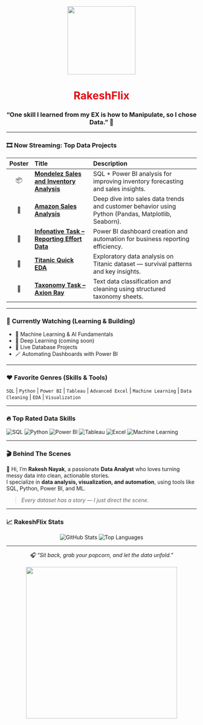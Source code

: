 <!-- 🎬 Rakesh Nayak | Netflix-Themed GitHub Profile -->

<!-- Banner -->
<div align="center">
  <img src="https://upload.wikimedia.org/wikipedia/commons/0/08/Netflix_2015_logo.svg" width="180"/>
  <h1 style="color:#E50914;">RakeshFlix</h1>
  <h3>“One skill I learned from my EX is how to Manipulate, so I chose Data.” 🍿</h3>
</div>

---

### 🎞️ **Now Streaming: Top Data Projects**
| Poster | Title | Description |
|:--:|:--|:--|
| 📦 | [**Mondelez Sales and Inventory Analysis**](https://github.com/RNayakDataHub/Mondelez-Sales-and-Inventory-Analysis) | SQL + Power BI analysis for improving inventory forecasting and sales insights. |
| 🛒 | [**Amazon Sales Analysis**](https://github.com/RNayakDataHub/Amazon_Sales) | Deep dive into sales data trends and customer behavior using Python (Pandas, Matplotlib, Seaborn). |
| 🧾 | [**Infonative Task – Reporting Effort Data**](https://github.com/RNayakDataHub/Infonative-Task-for-reporting-Effort-Data-) | Power BI dashboard creation and automation for business reporting efficiency. |
| 🚢 | [**Titanic Quick EDA**](https://github.com/RNayakDataHub/TitanicQuickEDA) | Exploratory data analysis on Titanic dataset — survival patterns and key insights. |
| 🧬 | [**Taxonomy Task – Axion Ray**](https://github.com/RNayakDataHub/Taxonomy-task-by-Axion-Ray) | Text data classification and cleaning using structured taxonomy sheets. |

---

### 🍿 **Currently Watching (Learning & Building)**
- 🧠 Machine Learning & AI Fundamentals  
- 🧩 Deep Learning (coming soon)  
- 💾 Live Database Projects  
- 🪄 Automating Dashboards with Power BI  

---

### ❤️ **Favorite Genres (Skills & Tools)**
`SQL` | `Python` | `Power BI` | `Tableau` | `Advanced Excel` | `Machine Learning` | `Data Cleaning` | `EDA` | `Visualization`

---

### 🔥 **Top Rated Data Skills**
![SQL](https://img.shields.io/badge/SQL-E50914?style=for-the-badge&logo=postgresql&logoColor=white)
![Python](https://img.shields.io/badge/Python-141414?style=for-the-badge&logo=python&logoColor=E50914)
![Power BI](https://img.shields.io/badge/Power%20BI-E50914?style=for-the-badge&logo=powerbi&logoColor=white)
![Tableau](https://img.shields.io/badge/Tableau-141414?style=for-the-badge&logo=tableau&logoColor=E50914)
![Excel](https://img.shields.io/badge/Excel-E50914?style=for-the-badge&logo=microsoftexcel&logoColor=white)
![Machine Learning](https://img.shields.io/badge/Machine%20Learning-141414?style=for-the-badge&logo=scikitlearn&logoColor=E50914)

---

### 🎬 **Behind The Scenes**
👋 Hi, I’m **Rakesh Nayak**, a passionate **Data Analyst** who loves turning messy data into clean, actionable stories.  
I specialize in **data analysis, visualization, and automation**, using tools like SQL, Python, Power BI, and ML.

> *Every dataset has a story — I just direct the scene.*

---

### 📈 **RakeshFlix Stats**
<div align="center">

![GitHub Stats](https://github-readme-stats.vercel.app/api?username=RNayakDataHub&show_icons=true&theme=radical)
![Top Languages](https://github-readme-stats.vercel.app/api/top-langs/?username=RNayakDataHub&layout=compact&theme=radical)

</div>

---

<div align="center">
  <i>🎧 “Sit back, grab your popcorn, and let the data unfold.”</i>  
  <br><br>
  <img src="https://media.giphy.com/media/XreQmk7ETCak0/giphy.gif" width="400"/>
</div>
